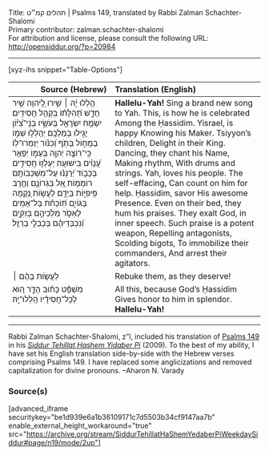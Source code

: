 <html>
<head></head>
<body>
Title: תהלים קמ״ט | Psalms 149, translated by Rabbi Zalman Schachter-Shalomi<br />
Primary contributor: zalman.schachter-shalomi<br />
For attribution and license, please consult the following URL: <a href="http://opensiddur.org/?p=20984">http://opensiddur.org/?p=20984</a>
<p />
<hr />

[xyz-ihs snippet="Table-Options"]<table style="margin-left: auto; margin-right: auto;" class="draggable">
<thead><tr><th id="x" style="text-align: right;">Source (Hebrew)</th><th style="text-align: left;">Translation (English)</th></tr></thead>
<tbody>
<tr><td style="vertical-align:top;">
<div class="liturgy" lang="he">
הַ֥לְלוּ יָ֨הּ ׀ 
שִׁ֣ירוּ לַֽ֭יהוָה שִׁ֣יר חָדָ֑שׁ 
תְּ֝הִלָּת֗וֹ 
בִּקְהַ֥ל חֲסִידִֽים׃
יִשְׂמַ֣ח יִשְׂרָאֵ֣ל 
בְּעֹשָׂ֑יו 
בְּנֵֽי־צִ֝יּ֗וֹן 
יָגִ֥ילוּ בְמַלְכָּֽם׃
יְהַֽלְל֣וּ שְׁמ֣וֹ בְמָח֑וֹל 
בְּתֹ֥ף וְ֝כִנּ֗וֹר 
יְזַמְּרוּ־לֽוֹ׃
כִּֽי־רוֹצֶ֣ה יְהוָ֣ה בְּעַמּ֑וֹ 
יְפָאֵ֥ר עֲ֝נָוִ֗ים 
בִּישׁוּעָֽה׃
יַעְלְז֣וּ חֲסִידִ֣ים 
בְּכָב֑וֹד 
יְ֝רַנְּנ֗וּ עַל־מִשְׁכְּבוֹתָֽם׃
רוֹמְמ֣וֹת אֵ֭ל בִּגְרוֹנָ֑ם 
וְחֶ֖רֶב פִּֽיפִיּ֣וֹת בְּיָדָֽם׃
לַעֲשׂ֣וֹת נְ֭קָמָה בַּגּוֹיִ֑ם 
תּֽ֝וֹכֵחֹ֗ת בַּל־אֻמִּֽים׃
לֶאְסֹ֣ר מַלְכֵיהֶ֣ם בְּזִקִּ֑ים 
וְ֝נִכְבְּדֵיהֶ֗ם בְּכַבְלֵ֥י בַרְזֶֽל׃
</span></div></td>
 
<td style="vertical-align:top;">
<div class="english" lang="en">
<strong>Hallelu-Yah!</strong>
Sing a brand new song to Yah. 
This, is how he is celebrated 
Among the Ḥassidim.
Yisrael, is happy 
Knowing his Maker. 
Tsiyyon’s children, 
Delight in their King.
Dancing, they chant his Name, 
Making rhythm, 
With drums and strings.
Yah, loves his people. 
The self-effacing, 
Can count on him for help.
Ḥassidim, savor 
His awesome Presence. 
Even on their bed, they hum his praises.
They exalt God, in inner speech. 
Such praise is a potent weapon, 
Repelling antagonists, 
Scolding bigots, 
To immobilize their commanders, 
And arrest their agitators.
</div></td></tr>


<tr><td style="vertical-align:top;">
<div class="liturgy" lang="he">
לַעֲשׂ֤וֹת בָּהֶ֨ם ׀ 
</span></div></td>
 
<td style="vertical-align:top;">
<div class="english" lang="en">
Rebuke them, as they deserve! 
</div></td></tr>


<tr><td style="vertical-align:top;">
<div class="liturgy" lang="he">
מִשְׁפָּ֬ט כָּת֗וּב הָדָ֣ר ה֭וּא 
לְכָל־חֲסִידָ֗יו 
הַֽלְלוּ־יָֽהּ׃
</span></div></td>
 
<td style="vertical-align:top;">
<div class="english" lang="en">
All this, because God’s Ḥassidim
Gives honor to him in splendor.
<strong>Hallelu-Yah!</strong>
</div></td></tr>
</tbody></table>

<hr />

Rabbi Zalman Schachter-Shalomi, z”l, included his translation of <a href="https://en.wikipedia.org/wiki/Psalm_149">Psalms 149</a> in his <em><a href="https://opensiddur.org/siddurim/ha-ari/neo-hasidut/reb-zalmans-open-siddur-tehillat-hashem/">Siddur Tehillat Hashem Yidaber Pi</a></em> (2009). To the best of my ability, I have set his English translation side-by-side with the Hebrew verses comprising Psalms 149. I have replaced some anglicizations and removed capitalization for divine pronouns. –Aharon N. Varady

<h3>Source(s)</h3>

[advanced_iframe securitykey="be1d939e6a1b36109171c7d5503b34cf9147aa7b" enable_external_height_workaround="true" src="https://archive.org/stream/SiddurTehillatHaShemYedaberPiWeekdaySiddur#page/n19/mode/2up"]

</body>
</html>